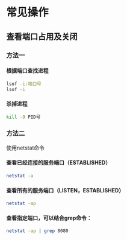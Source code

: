 # 常见操作

## 查看端口占用及关闭
### 方法一
#### 根据端口查找进程
```sh
lsof -i:端口号
lsof -i
```
#### 杀掉进程
```sh
kill -9 PID号
```

### 方法二
使用netstat命令
#### 查看已经连接的服务端口（ESTABLISHED）
```sh
netstat -a
```
#### 查看所有的服务端口（LISTEN，ESTABLISHED）
```sh
netstat -ap
```
#### 查看指定端口，可以结合grep命令：
```sh
netstat -ap | grep 8080
```
